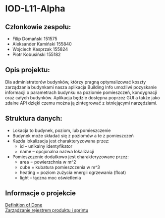 # IOD-L11-Alpha

## Członkowie zespołu: 
- Filip Domański 151575
- Aleksander Kamiński 155840
- Wojciech Kasprzak 155824
- Piotr Kobusiński 155182

## Opis projektu: 
Dla administratorów budynków, którzy pragną optymalizować koszty zarządzania budynkami nasza aplikacja Building Info umożliwi pozyskanie informacji o parametrach budynku na poziomie pomieszczeń, kondygnacji oraz całych budynków. Aplikacja będzie dostępna poprzez GUI a także jako zdalne API dzięki czemu można ją zintegrować z istniejącymi narzędziami.

## Struktura danych: 
-  Lokacja to budynek, poziom, lub pomieszczenie
- Budynek może składać się z poziomów a te z pomieszczeń
- Każda lokalizacja jest charakteryzowana przez:
    - id – unikalny identyfikator
    - name – opcjonalna nazwa lokalizacji
- Pomieszczenie dodatkowo jest charakteryzowane przez:
   - area = powierzchnia w m^2
   - cube = kubatura pomieszczenia w m^3
   - heating = poziom zużycia energii ogrzewania (float)
   - light – łączna moc oświetlenia
 
## Informacje o projekcie 
[Definition of Done](https://docs.google.com/spreadsheets/d/e/2PACX-1vTn6j3M8pmGEzrsQk8mXse7lVHUdhYWkfxbkQiYI23rBtwM4N3bWw0qtupW-gesfCkcYasnZ-eEXl-F/pubhtml) <br/>
[Zarządzanie rejestrem produktu i sprintu](https://docs.google.com/spreadsheets/d/1KLt9HXL6Aha6orhv00Ywbj6j-ZUO8qhp/edit?usp=sharing&ouid=107019924464445307168&rtpof=true&sd=true)
